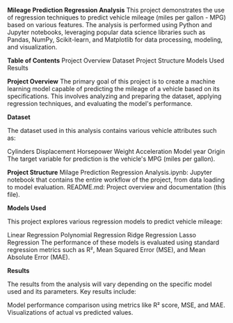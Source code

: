**Mileage Prediction Regression Analysis**
This project demonstrates the use of regression techniques to predict vehicle mileage (miles per gallon - MPG) based on various features. The analysis is performed using Python and Jupyter notebooks, leveraging popular data science libraries such as Pandas, NumPy, Scikit-learn, and Matplotlib for data processing, modeling, and visualization.

**Table of Contents**
Project Overview
Dataset
Project Structure
Models Used
Results

**Project Overview**
The primary goal of this project is to create a machine learning model capable of predicting the mileage of a vehicle based on its specifications. This involves analyzing and preparing the dataset, applying regression techniques, and evaluating the model's performance.

**Dataset**

The dataset used in this analysis contains various vehicle attributes such as:

Cylinders
Displacement
Horsepower
Weight
Acceleration
Model year
Origin
The target variable for prediction is the vehicle's MPG (miles per gallon).

**Project Structure**
Milage Prediction Regression Analysis.ipynb: Jupyter notebook that contains the entire workflow of the project, from data loading to model evaluation.
README.md: Project overview and documentation (this file).

**Models Used**

This project explores various regression models to predict vehicle mileage:

Linear Regression
Polynomial Regression
Ridge Regression
Lasso Regression
The performance of these models is evaluated using standard regression metrics such as R², Mean Squared Error (MSE), and Mean Absolute Error (MAE).


**Results**

The results from the analysis will vary depending on the specific model used and its parameters. Key results include:

Model performance comparison using metrics like R² score, MSE, and MAE.
Visualizations of actual vs predicted values.

